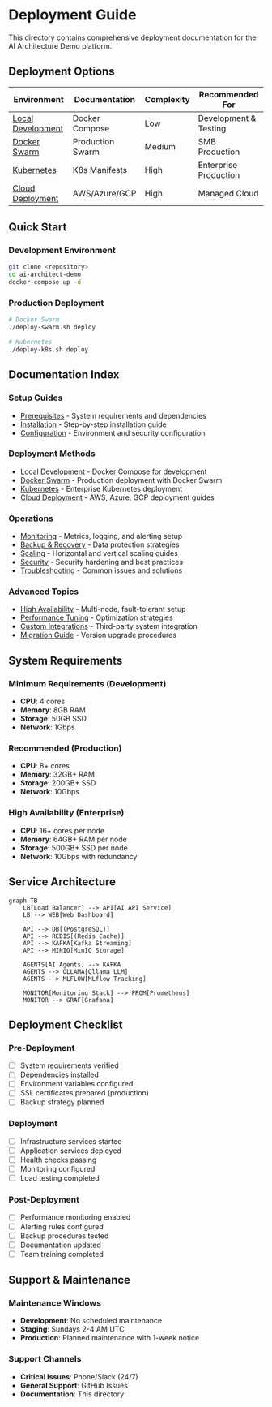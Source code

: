 # Deployment Guide

This directory contains comprehensive deployment documentation for the AI Architecture Demo platform.

## Deployment Options

| Environment | Documentation | Complexity | Recommended For |
|------------|---------------|------------|-----------------|
| [Local Development](local-development.md) | Docker Compose | Low | Development & Testing |
| [Docker Swarm](docker-swarm.md) | Production Swarm | Medium | SMB Production |
| [Kubernetes](kubernetes.md) | K8s Manifests | High | Enterprise Production |
| [Cloud Deployment](cloud-deployment.md) | AWS/Azure/GCP | High | Managed Cloud |

## Quick Start

### Development Environment
```bash
git clone <repository>
cd ai-architect-demo
docker-compose up -d
```

### Production Deployment
```bash
# Docker Swarm
./deploy-swarm.sh deploy

# Kubernetes
./deploy-k8s.sh deploy
```

## Documentation Index

### Setup Guides
- [Prerequisites](prerequisites.md) - System requirements and dependencies
- [Installation](installation.md) - Step-by-step installation guide
- [Configuration](configuration.md) - Environment and security configuration

### Deployment Methods
- [Local Development](local-development.md) - Docker Compose for development
- [Docker Swarm](docker-swarm.md) - Production deployment with Docker Swarm
- [Kubernetes](kubernetes.md) - Enterprise Kubernetes deployment
- [Cloud Deployment](cloud-deployment.md) - AWS, Azure, GCP deployment guides

### Operations
- [Monitoring](monitoring.md) - Metrics, logging, and alerting setup
- [Backup & Recovery](backup-recovery.md) - Data protection strategies
- [Scaling](scaling.md) - Horizontal and vertical scaling guides
- [Security](security.md) - Security hardening and best practices
- [Troubleshooting](troubleshooting.md) - Common issues and solutions

### Advanced Topics
- [High Availability](high-availability.md) - Multi-node, fault-tolerant setup
- [Performance Tuning](performance-tuning.md) - Optimization strategies
- [Custom Integrations](integrations.md) - Third-party system integration
- [Migration Guide](migration.md) - Version upgrade procedures

## System Requirements

### Minimum Requirements (Development)
- **CPU**: 4 cores
- **Memory**: 8GB RAM
- **Storage**: 50GB SSD
- **Network**: 1Gbps

### Recommended (Production)
- **CPU**: 8+ cores
- **Memory**: 32GB+ RAM  
- **Storage**: 200GB+ SSD
- **Network**: 10Gbps

### High Availability (Enterprise)
- **CPU**: 16+ cores per node
- **Memory**: 64GB+ RAM per node
- **Storage**: 500GB+ SSD per node
- **Network**: 10Gbps with redundancy

## Service Architecture

```mermaid
graph TB
    LB[Load Balancer] --> API[AI API Service]
    LB --> WEB[Web Dashboard]
    
    API --> DB[(PostgreSQL)]
    API --> REDIS[(Redis Cache)]
    API --> KAFKA[Kafka Streaming]
    API --> MINIO[MinIO Storage]
    
    AGENTS[AI Agents] --> KAFKA
    AGENTS --> OLLAMA[Ollama LLM]
    AGENTS --> MLFLOW[MLflow Tracking]
    
    MONITOR[Monitoring Stack] --> PROM[Prometheus]
    MONITOR --> GRAF[Grafana]
```

## Deployment Checklist

### Pre-Deployment
- [ ] System requirements verified
- [ ] Dependencies installed
- [ ] Environment variables configured
- [ ] SSL certificates prepared (production)
- [ ] Backup strategy planned

### Deployment
- [ ] Infrastructure services started
- [ ] Application services deployed
- [ ] Health checks passing
- [ ] Monitoring configured
- [ ] Load testing completed

### Post-Deployment
- [ ] Performance monitoring enabled
- [ ] Alerting rules configured
- [ ] Backup procedures tested
- [ ] Documentation updated
- [ ] Team training completed

## Support & Maintenance

### Maintenance Windows
- **Development**: No scheduled maintenance
- **Staging**: Sundays 2-4 AM UTC
- **Production**: Planned maintenance with 1-week notice

### Support Channels
- **Critical Issues**: Phone/Slack (24/7)
- **General Support**: GitHub Issues
- **Documentation**: This directory